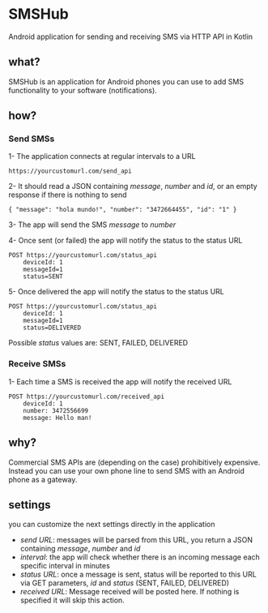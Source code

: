 # SMSHub
Android application for sending and receiving SMS via HTTP API in Kotlin

## what?

SMSHub is an application for Android phones you can use to add SMS functionality to your software (notifications).

## how?

### Send SMSs

1- The application connects at regular intervals to a URL

```
https://yourcustomurl.com/send_api
```

2- It should read a JSON containing *message*, *number* and *id*, or an empty response if there is nothing to send
```
{ "message": "hola mundo!", "number": "3472664455", "id": "1" }
```

3- The app will send the SMS *message* to *number*

4- Once sent (or failed) the app will notify the status to the status URL
```
POST https://yourcustomurl.com/status_api
    deviceId: 1
    messageId=1
    status=SENT
```

5- Once delivered the app will notify the status to the status URL

```
POST https://yourcustomurl.com/status_api
    deviceId: 1
    messageId=1
    status=DELIVERED
```

Possible _status_ values are: SENT, FAILED, DELIVERED

### Receive SMSs

1- Each time a SMS is received the app will notify the received URL
```
POST https://yourcustomurl.com/received_api
    deviceId: 1
    number: 3472556699
    message: Hello man!
```


## why?

Commercial SMS APIs are (depending on the case) prohibitively expensive. 
Instead you can use your own phone line to send SMS with an Android phone as a gateway.

## settings

you can customize the next settings directly in the application

+ *send URL*: messages will be parsed from this URL, you return a JSON containing *message*, *number* and *id*
+ *interval*: the app will check whether there is an incoming message each specific interval in minutes
+ *status URL*: once a message is sent, status will be reported to this URL via GET parameters, *id* and *status* (SENT, FAILED, DELIVERED)
+ *received URL*: Message received will be posted here. If nothing is specified it will skip this action.
